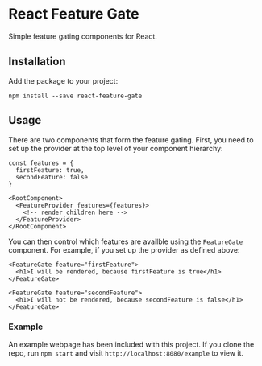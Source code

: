# React Feature Gate

Simple feature gating components for React.

## Installation
Add the package to your project:

```
npm install --save react-feature-gate
```

## Usage

There are two components that form the feature gating. First, you need to set up the provider at the top level of your component hierarchy:

```
const features = {
  firstFeature: true,
  secondFeature: false
}

<RootComponent>
  <FeatureProvider features={features}>
    <!-- render children here -->
  </FeatureProvider>
</RootComponent>
```

You can then control which features are availble using the `FeatureGate` component. For example, if you set up the provider as defined above:

```
<FeatureGate feature="firstFeature">
  <h1>I will be rendered, because firstFeature is true</h1>
</FeatureGate>

<FeatureGate feature="secondFeature">
  <h1>I will not be rendered, because secondFeature is false</h1>
</FeatureGate>
```

### Example

An example webpage has been included with this project. If you clone the repo, run `npm start` and visit `http://localhost:8080/example` to view it.
